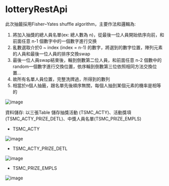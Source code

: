 # lotteryRestApi
此次抽籤採用Fisher–Yates shuffle algorithm，主要作法和邏輯為:

1. 將加入抽獎的總人員名單(ex: 總人數為 n)，從最後一位人員開始依序向前，和前面任意 n-1 個數字中的一個數字進行交换
2. 亂數選取介於0 ~ index (index = n-1) 的數字，將選到的數字位置，陣列元素的人員和最後一位人員的排序交換swap
3. 最後一位人員swap結束後，輪到倒數第二位人員，和前面任意 n-2 個數中的random一個數字進行交換位置，依序輪到倒數第三位依照相同方法交換位置...
4. 故所有名單人員位置，完整洗牌過，所得到的數列
5. 相當於n個人抽籤，跟名單先後順序無關，每個人抽到某個元素的機率是相等的

![image](https://user-images.githubusercontent.com/72732535/172470594-1304022a-afb8-4b32-9788-aa6353b5935d.png)


資料儲存: 以三張Table 儲存抽獎活動 (TSMC_ACTY)、活動獎項(TSMC_ACTY_PRIZE_DETL)、中獎人員名單(TSMC_PRIZE_EMPLS)

- TSMC_ACTY

![image](https://user-images.githubusercontent.com/72732535/172450211-5a8a8864-fb6f-4c36-9775-c62e8acb6648.png)


- TSMC_ACTY_PRIZE_DETL

![image](https://user-images.githubusercontent.com/72732535/172060486-805b7147-9145-4e48-bb8c-1538479a951d.png)




- TSMC_PRIZE_EMPLS

![image](https://user-images.githubusercontent.com/72732535/172060262-4c244310-258d-4196-b019-739f00fba54a.png)
